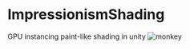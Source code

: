 # ImpressionismShading
GPU instancing paint-like shading in unity
![monkey](https://github.com/user-attachments/assets/cf92b57c-b66a-4fe5-b1f8-dc533ee591a4)
